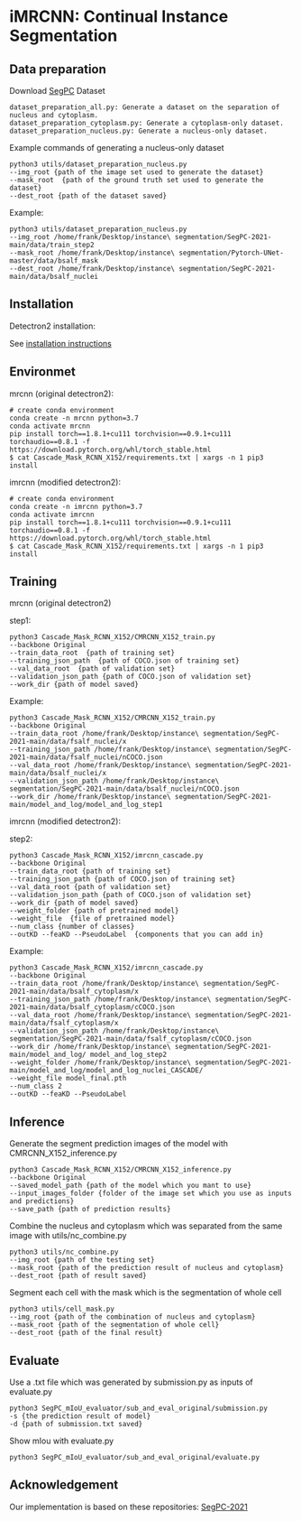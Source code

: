 # iMRCNN: Continual Instance Segmentation

## Data preparation

Download [SegPC](https://ieee-dataport.org/open-access/segpc-2021-segmentation-multiple-myeloma-plasma-cells-microscopic-images) Dataset
```
dataset_preparation_all.py: Generate a dataset on the separation of nucleus and cytoplasm.
dataset_preparation_cytoplasm.py: Generate a cytoplasm-only dataset.
dataset_preparation_nucleus.py: Generate a nucleus-only dataset.
```
Example commands of generating a nucleus-only dataset
```
python3 utils/dataset_preparation_nucleus.py 
--img_root {path of the image set used to generate the dataset}
--mask_root  {path of the ground truth set used to generate the dataset}
--dest_root {path of the dataset saved}

```
Example:
```
python3 utils/dataset_preparation_nucleus.py 
--img_root /home/frank/Desktop/instance\ segmentation/SegPC-2021-main/data/train_step2 
--mask_root /home/frank/Desktop/instance\ segmentation/Pytorch-UNet-master/data/bsalf_mask 
--dest_root /home/frank/Desktop/instance\ segmentation/SegPC-2021-main/data/bsalf_nuclei

```
## Installation

Detectron2 installation:

See [installation instructions](https://detectron2.readthedocs.io/en/latest/tutorials/install.html)

## Environmet

mrcnn (original detectron2):
```
# create conda environment
conda create -n mrcnn python=3.7
conda activate mrcnn
pip install torch==1.8.1+cu111 torchvision==0.9.1+cu111 torchaudio==0.8.1 -f https://download.pytorch.org/whl/torch_stable.html
$ cat Cascade_Mask_RCNN_X152/requirements.txt | xargs -n 1 pip3 install
```

imrcnn (modified detectron2):
```
# create conda environment
conda create -n imrcnn python=3.7
conda activate imrcnn
pip install torch==1.8.1+cu111 torchvision==0.9.1+cu111 torchaudio==0.8.1 -f https://download.pytorch.org/whl/torch_stable.html
$ cat Cascade_Mask_RCNN_X152/requirements.txt | xargs -n 1 pip3 install
```

## Training 

mrcnn (original detectron2)

step1:
```
python3 Cascade_Mask_RCNN_X152/CMRCNN_X152_train.py
--backbone Original 
--train_data_root  {path of training set}
--training_json_path  {path of COCO.json of training set}
--val_data_root  {path of validation set}
--validation_json_path {path of COCO.json of validation set}
--work_dir {path of model saved}

```
Example:
```
python3 Cascade_Mask_RCNN_X152/CMRCNN_X152_train.py 
--backbone Original 
--train_data_root /home/frank/Desktop/instance\ segmentation/SegPC-2021-main/data/fsalf_nuclei/x
--training_json_path /home/frank/Desktop/instance\ segmentation/SegPC-2021-main/data/fsalf_nuclei/nCOCO.json
--val_data_root /home/frank/Desktop/instance\ segmentation/SegPC-2021-main/data/bsalf_nuclei/x
--validation_json_path /home/frank/Desktop/instance\ segmentation/SegPC-2021-main/data/bsalf_nuclei/nCOCO.json
--work_dir /home/frank/Desktop/instance\ segmentation/SegPC-2021-main/model_and_log/model_and_log_step1
```

imrcnn (modified detectron2):

step2:
```
python3 Cascade_Mask_RCNN_X152/imrcnn_cascade.py
--backbone Original 
--train_data_root {path of training set}
--training_json_path {path of COCO.json of training set}
--val_data_root {path of validation set}
--validation_json_path {path of COCO.json of validation set}
--work_dir {path of model saved}
--weight_folder {path of pretrained model}
--weight_file  {file of pretrained model}
--num_class {number of classes}
--outKD --feaKD --PseudoLabel  {components that you can add in}
```
Example:
```
python3 Cascade_Mask_RCNN_X152/imrcnn_cascade.py 
--backbone Original 
--train_data_root /home/frank/Desktop/instance\ segmentation/SegPC-2021-main/data/bsalf_cytoplasm/x
--training_json_path /home/frank/Desktop/instance\ segmentation/SegPC-2021-main/data/bsalf_cytoplasm/cCOCO.json
--val_data_root /home/frank/Desktop/instance\ segmentation/SegPC-2021-main/data/fsalf_cytoplasm/x
--validation_json_path /home/frank/Desktop/instance\ segmentation/SegPC-2021-main/data/fsalf_cytoplasm/cCOCO.json
--work_dir /home/frank/Desktop/instance\ segmentation/SegPC-2021-main/model_and_log/ model_and_log_step2
--weight_folder /home/frank/Desktop/instance\ segmentation/SegPC-2021-main/model_and_log/model_and_log_nuclei_CASCADE/
--weight_file model_final.pth
--num_class 2
--outKD --feaKD --PseudoLabel

```

## Inference
Generate the segment prediction images of the model with CMRCNN_X152_inference.py
```
python3 Cascade_Mask_RCNN_X152/CMRCNN_X152_inference.py
--backbone Original 
--saved_model_path {path of the model which you mant to use}
--input_images_folder {folder of the image set which you use as inputs and predictions}
--save_path {path of prediction results}
```
Combine the nucleus and cytoplasm which was separated from the same image with utils/nc_combine.py
```
python3 utils/nc_combine.py
--img_root {path of the testing set}
--mask_root {path of the prediction result of nucleus and cytoplasm}
--dest_root {path of result saved}
```
Segment each cell with the mask which is the segmentation of whole cell
```
python3 utils/cell_mask.py
--img_root {path of the combination of nucleus and cytoplasm}
--mask_root {path of the segmentation of whole cell}
--dest_root {path of the final result}

```

## Evaluate
Use a .txt file which was generated by submission.py as inputs of evaluate.py
```
python3 SegPC_mIoU_evaluator/sub_and_eval_original/submission.py
-s {the prediction result of model}
-d {path of submission.txt saved}
```
Show mIou with evaluate.py
```
python3 SegPC_mIoU_evaluator/sub_and_eval_original/evaluate.py
```

## Acknowledgement

Our implementation is based on these repositories: [SegPC-2021](https://github.com/dsciitism/SegPC-2021)





